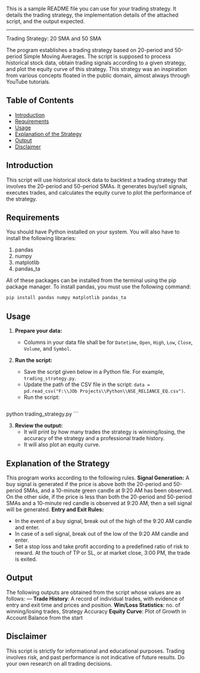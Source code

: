 This is a sample README file you can use for your trading strategy. It details the trading strategy, the implementation details of the attached script, and the output expected.

---
 Trading Strategy: 20 SMA and 50 SMA

The program establishes a trading strategy based on 20-period and 50-period Simple Moving Averages. The script is supposed to process historical stock data, obtain trading signals according to a given strategy, and plot the equity curve of this strategy. This strategy was an inspiration from various concepts floated in the public domain, almost always through YouTube tutorials.

## Table of Contents
- [Introduction](#introduction)
- [Requirements](#requirements)
- [Usage](#usage)
- [Explanation of the Strategy](#explanation-of-the-strategy)
- [Output](#output)
- [Disclaimer](#disclaimer)

## Introduction

This script will use historical stock data to backtest a trading strategy that involves the 20-period and 50-period SMAs. It generates buy/sell signals, executes trades, and calculates the equity curve to plot the performance of the strategy.

## Requirements

You should have Python installed on your system. You will also have to install the following libraries:

1. pandas
2. numpy
3. matplotlib
4. pandas_ta

All of these packages can be installed from the terminal using the pip package manager. To install pandas, you must use the following command:
```bash
pip install pandas numpy matplotlib pandas_ta
```

## Usage

1. **Prepare your data:**
   - Columns in your data file shall be for `Datetime`, `Open`, `High`, `Low`, `Close`, `Volume`, and `Symbol`.

2. **Run the script:**
   - Save the script given below in a Python file. For example, `trading_strategy.py`.
   - Update the path of the CSV file in the script: `data = pd.read_csv("F:\\JOb Projects\\Python\\NSE_RELIANCE_EQ.csv")`.
   - Run the script:
     ```bash
python trading_strategy.py
     ```

3. **Review the output:**
   - It will print by how many trades the strategy is winning/losing, the accuracy of the strategy and a professional trade history.
   - It will also plot an equity curve.

## Explanation of the Strategy

This program works according to the following rules.
**Signal Generation:**
A buy signal is generated if the price is above both the 20-period and 50-period SMAs, and a 10-minute green candle at 9:20 AM has been observed. On the other side, if the price is less than both the 20-period and 50-period SMAs and a 10-minute red candle is observed at 9:20 AM, then a sell signal will be generated. **Entry and Exit Rules:**
- In the event of a buy signal, break out of the high of the 9:20 AM candle and enter.
- In case of a sell signal, break out of the low of the 9:20 AM candle and enter.
- Set a stop loss and take profit according to a predefined ratio of risk to reward.
At the touch of TP or SL, or at market close, 3:00 PM, the trade is exited.

## Output

The following outputs are obtained from the script whose values are as follows: —
**Trade History**: A record of individual trades, with evidence of entry and exit time and prices and position.
**Win/Loss Statistics**: no. of winning/losing trades, Strategy Accuracy
**Equity Curve**: Plot of Growth in Account Balance from the start

## Disclaimer

This script is strictly for informational and educational purposes. Trading involves risk, and past performance is not indicative of future results. Do your own research on all trading decisions.
